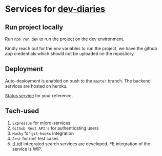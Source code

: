 
#  Services for [dev-diaries](https://dev-diaries.netlify.com/)

  

## Run project locally
Run `npm run dev` to run the project on the dev environment. 

Kindly reach out for the env variables to run the project, we have the github app credentials which should not be uploaded on the repository.

##  Deployment
Auto-deployment is enabled on push to the `master` branch. The backend services are hosted on heroku. 

[Status service](https://dev-diaries.herokuapp.com/api/status) for your reference. 
## Tech-used

 1. `ExpressJs` for micro-services
 2. `Github Rest API's` for authenticating users
 3. `Husky` for `git-hooks` integration
 4. `Jest` for unit test cases
 5. [tf-idf](https://en.wikipedia.org/wiki/Tf%E2%80%93idf) integrated search services are developed. FE integration of the service is WIP.
